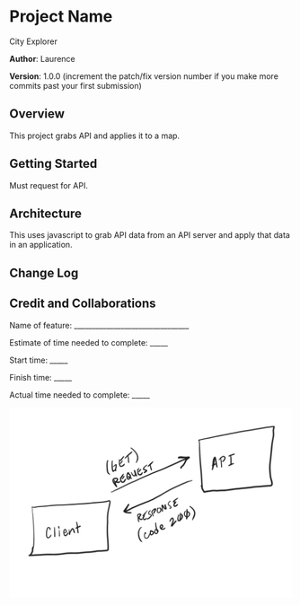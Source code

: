 # Project Name

City Explorer

**Author**: Laurence

**Version**: 1.0.0 (increment the patch/fix version number if you make more commits past your first submission)

## Overview
This project grabs API and applies it to a map.

## Getting Started
Must request for API.  

## Architecture
This uses javascript to grab API data from an API server and apply that data in an application.

## Change Log
<!-- Use this area to document the iterative changes made to your application as each feature is successfully implemented. Use time stamps. Here's an example:

01-01-2001 4:59pm - Application now has a fully-functional express server, with a GET route for the location resource. -->

## Credit and Collaborations
<!-- Give credit (and a link) to other people or resources that helped you build this application. -->




Name of feature: ________________________________

Estimate of time needed to complete: _____

Start time: _____

Finish time: _____

Actual time needed to complete: _____


![whiteboard](/public/whiteboard1.png)